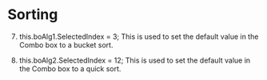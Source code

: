 # Sorting

7. this.boAlg1.SelectedIndex = 3; This is used to set the default value in the Combo box to a bucket sort.

8. this.boAlg2.SelectedIndex = 12; This is used to set the default value in the Combo box to a quick sort.
